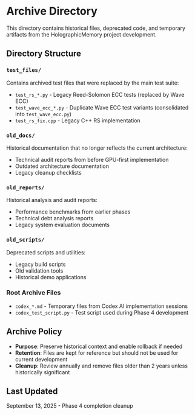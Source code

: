# Archive Directory

This directory contains historical files, deprecated code, and temporary artifacts from the HolographicMemory project development.

## Directory Structure

### `test_files/`
Contains archived test files that were replaced by the main test suite:
- `test_rs_*.py` - Legacy Reed-Solomon ECC tests (replaced by Wave ECC)
- `test_wave_ecc_*.py` - Duplicate Wave ECC test variants (consolidated into `test_wave_ecc.py`)
- `test_rs_fix.cpp` - Legacy C++ RS implementation

### `old_docs/`
Historical documentation that no longer reflects the current architecture:
- Technical audit reports from before GPU-first implementation
- Outdated architecture documentation
- Legacy cleanup checklists

### `old_reports/`
Historical analysis and audit reports:
- Performance benchmarks from earlier phases
- Technical debt analysis reports
- Legacy system evaluation documents

### `old_scripts/`
Deprecated scripts and utilities:
- Legacy build scripts
- Old validation tools
- Historical demo applications

### Root Archive Files
- `codex_*.md` - Temporary files from Codex AI implementation sessions
- `codex_test_script.py` - Test script used during Phase 4 development

## Archive Policy

- **Purpose**: Preserve historical context and enable rollback if needed
- **Retention**: Files are kept for reference but should not be used for current development
- **Cleanup**: Review annually and remove files older than 2 years unless historically significant

## Last Updated
September 13, 2025 - Phase 4 completion cleanup
